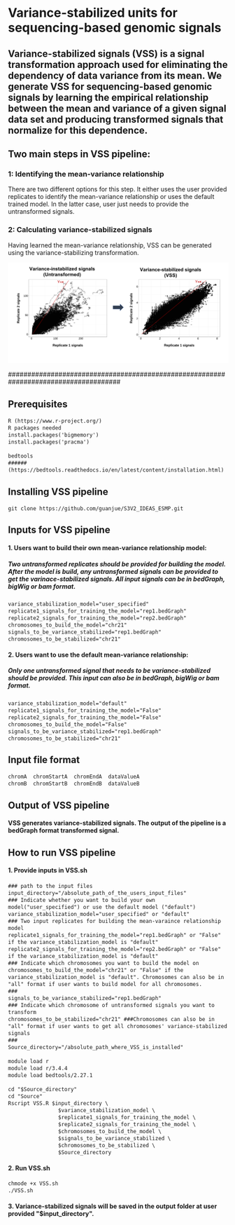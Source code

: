 # Variance-stabilized units for sequencing-based genomic signals

## Variance-stabilized signals (VSS) is a signal transformation approach used for eliminating the dependency of data variance from its mean. We generate VSS for sequencing-based genomic signals by learning the empirical relationship between the mean and variance of a given signal data set and producing transformed signals that normalize for this dependence.
## Two main steps in VSS pipeline:
### 1: Identifying the mean-variance relationship
There are two different options for this step. It either uses the user provided replicates to identify the mean-variance relationship or uses the default trained model. In the latter case, user just needs to provide the untransformed signals.
### 2: Calculating variance-stabilized signals
Having learned the mean-variance relationship, VSS can be generated using the variance-stabilizing transformation. 



<img src="https://github.com/faezeh-bayat/Variance-stabilized-units-for-sequencing-based-genomic-signals/blob/master/bin/VSS_general_schematic/VSS.png" width="800"/>

#####################################################################################

## Prerequisites
```
R (https://www.r-project.org/)
R packages needed
install.packages('bigmemory')
install.packages('pracma')

bedtools
######(https://bedtools.readthedocs.io/en/latest/content/installation.html)
```

## Installing VSS pipeline
```
git clone https://github.com/guanjue/S3V2_IDEAS_ESMP.git
```



## Inputs for VSS pipeline
#### 1. Users want to build their own mean-variance relationship model:
##### Two untransformed replicates should be provided for building the model. After the model is build, any untransformed signals can be provided to get the varinace-stabilized signals. All input signals can be in bedGraph, bigWig or bam format.

```
variance_stabilization_model="user_specified"
replicate1_signals_for_training_the_model="rep1.bedGraph"
replicate2_signals_for_training_the_model="rep2.bedGraph"
chromosomes_to_build_the_model="chr21"
signals_to_be_variance_stabilized="rep1.bedGraph"
chromosomes_to_be_stabilized="chr21"
```
#### 2. Users want to use the default mean-variance relationship:
##### Only one untransformed signal that needs to be variance-stabilized should be provided. This input can also be in bedGraph, bigWig or bam format.
```
variance_stabilization_model="default"
replicate1_signals_for_training_the_model="False"
replicate2_signals_for_training_the_model="False"
chromosomes_to_build_the_model="False"
signals_to_be_variance_stabilized="rep1.bedGraph"
chromosomes_to_be_stabilized="chr21"
```
## Input file format
```
chromA  chromStartA  chromEndA  dataValueA
chromB  chromStartB  chromEndB  dataValueB
```

## Output of VSS pipeline
#### VSS generates variance-stabilized signals. The output of the pipeline is a bedGraph format transformed signal.

## How to run VSS pipeline
#### 1. Provide inputs in VSS.sh
```
### path to the input files
input_directory="/absolute_path_of_the_users_input_files"
### Indicate whether you want to build your own model("user_specified") or use the default model ("default")  
variance_stabilization_model="user_specified" or "default"
### Two input replicates for building the mean-varaince relationship model
replicate1_signals_for_training_the_model="rep1.bedGraph" or "False" if the variance_stabilization_model is "default"
replicate2_signals_for_training_the_model="rep2.bedGraph" or "False" if the variance_stabilization_model is "default"
### Indicate which chromosomes you want to build the model on 
chromosomes_to_build_the_model="chr21" or "False" if the variance_stabilization_model is "default". Chromosomes can also be in "all" format if user wants to build model for all chromosomes.
###
signals_to_be_variance_stabilized="rep1.bedGraph"
### Indicate which chromosome of untransformed signals you want to transform
chromosomes_to_be_stabilized="chr21" ###Chromosomes can also be in "all" format if user wants to get all chromosomes' variance-stabilized signals
###
Source_directory="/absolute_path_where_VSS_is_installed"

module load r
module load r/3.4.4
module load bedtools/2.27.1

cd "$Source_directory"
cd "Source"
Rscript VSS.R $input_directory \
                $variance_stabilization_model \
                $replicate1_signals_for_training_the_model \
                $replicate2_signals_for_training_the_model \
                $chromosomes_to_build_the_model \
                $signals_to_be_variance_stabilized \
                $chromosomes_to_be_stabilized \
                $Source_directory

```
#### 2. Run VSS.sh

```
chmode +x VSS.sh
./VSS.sh

```
#### 3. Variance-stabilized signals will be saved in the output folder at user provided "$input_directory".



